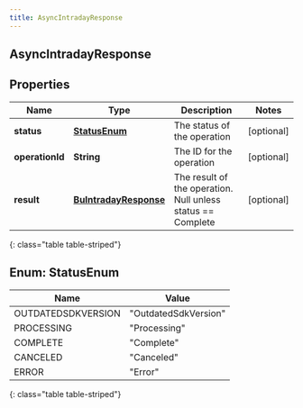 ```yaml
---
title: AsyncIntradayResponse
---
```


## AsyncIntradayResponse

## Properties

| Name            | Type                                                                 | Description                                                 | Notes      |
| --------------- | -------------------------------------------------------------------- | ----------------------------------------------------------- | ---------- |
| **status**      | [**StatusEnum**](#StatusEnum)<!---->                                 | The status of the operation                                 | [optional] |
| **operationId** | <!----><!---->**String**<!---->                                      | The ID for the operation                                    | [optional] |
| **result**      | <!----><!---->[**BuIntradayResponse**](BuIntradayResponse.md)<!----> | The result of the operation. Null unless status == Complete | [optional] |

{: class="table table-striped"}

<a name="StatusEnum"></a>

## Enum: StatusEnum

| Name               | Value                          |
| ------------------ | ------------------------------ |
| OUTDATEDSDKVERSION | &quot;OutdatedSdkVersion&quot; |
| PROCESSING         | &quot;Processing&quot;         |
| COMPLETE           | &quot;Complete&quot;           |
| CANCELED           | &quot;Canceled&quot;           |
| ERROR              | &quot;Error&quot;              |

{: class="table table-striped"}
